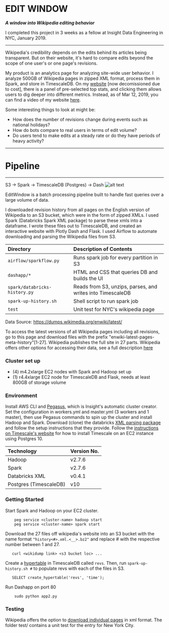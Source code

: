 # EDIT WINDOW

***A window into Wikipedia editing behavior***

I completed this project in 3 weeks as a fellow at Insight Data Engineering in NYC, January 2019.

***

Wikipedia's credibility depends on the edits behind its articles being transparent. But on their website, it's hard to compare edits beyond the scope of one user's or one page's revisions.

My product is an analytics page for analyzing site-wide user behavior. I analyze 500GB of Wikipedia pages in zipped XML format, process them in Spark, and store in TimescaleDB. On my [website](editwindow.wiki) [now decomissioned due to cost], there is a panel of pre-selected top stats, and clicking them allows users to dig deeper into different metrics. Instead, as of Mar 12, 2019, you can find a video of my website [here](https://www.youtube.com/watch?v=L_mPeOaQdbA&feature=youtu.be).

Some interesting things to look at might be:
- How does the number of revisions change during events such as national holidays?
- How do bots compare to real users in terms of edit volume?
- Do users tend to make edits at a steady rate or do they have periods of heavy activity?
 

***

# Pipeline
-----------------
S3 -> Spark -> TimescaleDB (Postgres) -> Dash 
![alt text](https://github.com/thecolorkeo/InsightWiki/blob/dev/Pipeline.png "EditWindow Pipeline")

EditWindow is a batch processing pipeline built to handle fast queries over a large volume of data.

I downloaded revision history from all pages on the English version of Wikipedia to an S3 bucket, which were in the form of zipped XMLs. I used Spark (Databricks Spark XML package) to parse these xmls into a dataframe. I wrote these files out to TimescaleDB, and created an interactive website with Plotly Dash and Flask. I used Airflow to automate downloading and parsing the Wikipedia files from S3.

| Directory                    | Description of Contents
|:---------------------------- |:---------------------------------------- |
| `airflow/sparkflow.py`       | Runs spark job for every partition in S3 |
| `dashapp/*`                  | HTML and CSS that queries DB and builds the UI |
| `spark/databricks-history.py`| Reads from S3, unzips, parses, and writes into TimescaleDB   |
| `spark-up-history.sh`        | Shell script to run spark job            |
| `test`                       | Unit test for NYC's wikipedia page       |

Data Source: https://dumps.wikimedia.org/enwiki/latest/

To access the latest versions of all Wikipedia pages including all revisions, go to this page and download files with the prefix "enwiki-latest-pages-meta-history"[1-27]. Wikipedia publishes the full site in 27 parts. Wikipedia offers other options for accessing their data, see a full description [here](https://en.wikipedia.org/wiki/Wikipedia:Database_download)

### Cluster set up
- (4) m4.2xlarge EC2 nodes with Spark and Hadoop set up
- (1) r4.4xlarge EC2 node for TimescaleDB and Flask, needs at least 800GB of storage volume

### Environment
Install AWS CLI and [Pegasus](https://github.com/InsightDataScience/pegasus), which is Insight's automatic cluster creator. Set the configuration in workers.yml and master.yml (3 workers and 1 master), then use Pegasus commands to spin up the cluster and install Hadoop and Spark. Download (clone) the databricks [XML parsing package](https://github.com/databricks/spark-xml) and follow the setup instructions that they provide. Follow the [instructions on Timescale's website](https://blog.timescale.com/tutorial-installing-timescaledb-on-aws-c8602b767a98/) for how to install Timescale on an EC2 instance using Postgres 10.

| Technology     | Version No.
|:-------------- |:----------- |
| Hadoop       | v2.7.6 |
| Spark | v2.7.6 |
| Databricks XML | v0.4.1 |
| Postgres (TimescaleDB) | v10 |

### Getting Started
Start Spark and Hadoop on your EC2 cluster.
```
    peg service <cluster-name> hadoop start
    peg service <cluster-name> spark start
```

Download the 27 files off wikipedia's website into an S3 bucket with the name format `"history<#>.xml.<__>.bz2"` and replace # with the respective number between 1 and 27.
 ```
    curl <wikidump link> <s3 bucket loc> ...
 ```

Create a [hypertable](https://docs.timescale.com/v1.0/getting-started/creating-hypertables) in TimescaleDB called `revs`. Then, run `spark-up-history.sh #` to populate revs with each of the files in S3.

```
   SELECT create_hypertable('revs', 'time');
```

Run Dashapp on port 80
```
    sudo python app2.py
```

### Testing
Wikipedia offers the option to [download individual pages](https://en.wikipedia.org/wiki/Special:Export) in xml format. The folder test/ contains a unit test for the entry for New York City.
